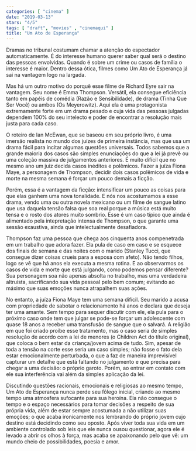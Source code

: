 ```yaml
---
categories: [ "cinema" ]
date: "2019-03-13"
stars: "4/5"
tags: [ "draft", "movies" , "cinemaqui" ]
title: "Um Ato de Esperança"
---
```

Dramas no tribunal costumam chamar a atenção do espectador
automaticamente. É do interesse humano querer saber qual será o destino
das pessoas envolvidas. Quando é sobre um crime ou casos de família o
interesse é maior. Dentro dessa ótica, filmes como Um Ato de Esperança
já sai na vantagem logo na largada.

Mas há um outro motivo do porquê esse filme de Richard Eyre sair na
vantagem. Seu nome é Emma Thompson. Versátil, ela consegue eficiência
tanto em papéis de comédia (Razão e Sensibilidade), de drama (Tinha
Que Ser Você) ou ambos (Os Meyerowitz). Aqui ela é uma protagonista
extremamente forte em um drama pesado e cuja vida das pessoas julgadas
dependem 100% do seu intelecto e poder de encontrar a resolução mais
justa para cada caso.

O roteiro de Ian McEwan, que se baseou em seu próprio livro, é uma
imersão realista no mundo dos juízes de primeira instância, mas que
usa um drama fácil para incitar algumas questões universais. Todos
sabemos que a grande maioria dos casos são simples enunciações
do que a lei já prevê ou uma coleção massiva de julgamentos
anteriores. É muito difícil que no mesmo ano um juiz decida casos
inéditos e polêmicos. Fazer a juíza Fiona Maye, a personagem de
Thompson, decidir dois casos polêmicos de vida e morte na mesma semana
é forçar um pouco demais a ficção.

Porém, essa é a vantagem da ficção: intensificar um pouco as coisas
para que elas ganhem uma nova tonalidade. E nós nos acostumamos a esse
drama, vendo uma ou outra novela mexicano ou um filme de sangue latino
que usa daquela tensão falsa que soa real porque a música está muito
tensa e o rosto dos atores muito sombrio. Esse é um caso típico que
ainda é alimentado pela intepretação intensa de Thompson, o que
garante uma sessão exaustiva, ainda que intelectualmente desafiadora.

Thompson faz uma pessoa que chega aos cinquenta anos compenetrada em
um trabalho que adora fazer. Ela pula de caso em caso e se esquece dos
finais de semana e das noites com o marido (Stanley Tucci, que consegue
dizer coisas crueis para a esposa com afeto). Não tendo filhos, logo se
vê que há anos ela executa a mesma rotina. E ao observarmos os casos
de vida e morte que está julgando, como podemos pensar diferente? Sua
personagem soa não apenas absolta no trabalho, mas uma verdadeira
altruísta, sacrificando sua vida pessoal pelo bem comum; evitando ao
máximo que suas emoções nunca atrapalhem suas ações.

No entanto, a juíza Fiona Maye tem uma semana difícil. Seu marido a
acusa com propriedade de sabotar o relacionamento há anos e declara que
deseja ter uma amante. Sem tempo para sequer discutir com ele, ela pula
para o próximo caso onde tem que julgar se pode-se forçar um adolescente
com quase 18 anos a receber uma transfusão de sangue que o salvará. A
religião em que foi criado proíbe esse tratamento, mas o caso seria
de simples resolução de acordo com a lei de menores (o Children Act
do título original), que coloca o bem estar da criança/jovem acima de
tudo. Sim, apesar de toda a tensão na corte esse seria um caso simples;
não fosse o fato dela estar emocionalmente perturbada, o que a faz de
maneira imprevisível capturar um detalhe que está faltando no julgamento
e que precisa para chegar a uma decisão: o próprio garoto. Porém,
ao entrar em contato com ele sua interferência vai além da simples
aplicação da lei.

Discutindo questões racionais, emocionais e religiosas ao mesmo tempo,
Um Ato de Esperança nunca perde seu fôlego inicial, criando ao mesmo
tempo uma atmosfera sufocante para sua heroína. Ela não consegue o
tempo e o espaço necessários para tomar decisões a respeito de sua
própria vida, além de estar sempre acostumada a não utilizar suas
emoções; o que acaba ironicamente nos lembrando do próprio jovem cujo
destino está decidindo como seu oposto. Após viver toda sua vida em
um ambiente controlado sob leis que ele nunca ousou questionar, agora
ele é levado a abrir os olhos à força, mas acaba se apaixonando pelo
que vê: um mundo cheio de possibilidades, poesia e amor.
